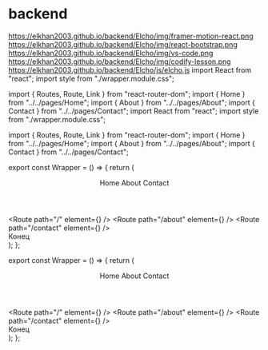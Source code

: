 # backend
https://elkhan2003.github.io/backend/Elcho/img/framer-motion-react.png
https://elkhan2003.github.io/backend/Elcho/img/react-bootstrap.png
https://elkhan2003.github.io/backend/Elcho/img/vs-code.png
https://elkhan2003.github.io/backend/Elcho/img/codify-lesson.png
https://elkhan2003.github.io/backend/Elcho/js/elcho.js
import React from "react";
import style from "./wrapper.module.css";

import { Routes, Route, Link } from "react-router-dom";
import { Home } from "../../pages/Home";
import { About } from "../../pages/About";
import { Contact } from "../../pages/Contact";
import React from "react";
import style from "./wrapper.module.css";

import { Routes, Route, Link } from "react-router-dom";
import { Home } from "../../pages/Home";
import { About } from "../../pages/About";
import { Contact } from "../../pages/Contact";

export const Wrapper = () => {
	return (
		<div>
			<div className={style.wrapper}>
				<div className={style.wrap}>
					<header className={style.header}>
						<Link to="/">Home</Link>
						<Link to="/about">About</Link>
						<Link to="/contact">Contact</Link>
					</header>
					<main className={style.main}>
						<section>
							<div className={style.content}>
								<Routes>
									<Route path="/" element={<Home />} />
									<Route path="/about" element={<About />} />
									<Route path="/contact" element={<Contact />} />
								</Routes>
							</div>
						</section>
					</main>
					<footer className={style.footer}>Конец</footer>
				</div>
			</div>
		</div>
	);
};

export const Wrapper = () => {
	return (
		<div>
			<div className={style.wrapper}>
				<div className={style.wrap}>
					<header className={style.header}>
						<Link to="/">Home</Link>
						<Link to="/about">About</Link>
						<Link to="/contact">Contact</Link>
					</header>
					<main className={style.main}>
						<section>
							<div className={style.content}>
								<Routes>
									<Route path="/" element={<Home />} />
									<Route path="/about" element={<About />} />
									<Route path="/contact" element={<Contact />} />
								</Routes>
							</div>
						</section>
					</main>
					<footer className={style.footer}>Конец</footer>
				</div>
			</div>
		</div>
	);
};
